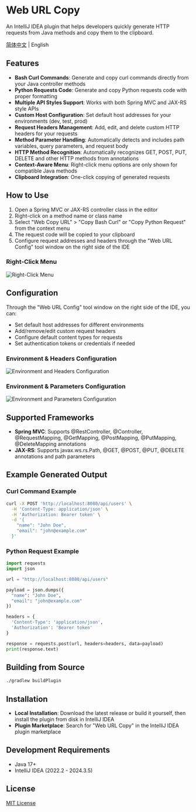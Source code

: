 # Web URL Copy

An IntelliJ IDEA plugin that helps developers quickly generate HTTP requests from Java methods and copy them to the clipboard.

[简体中文](README.zh.md) | English

## Features

- **Bash Curl Commands**: Generate and copy curl commands directly from your Java controller methods
- **Python Requests Code**: Generate and copy Python requests code with proper formatting
- **Multiple API Styles Support**: Works with both Spring MVC and JAX-RS style APIs
- **Custom Host Configuration**: Set default host addresses for your environments (dev, test, prod)
- **Request Headers Management**: Add, edit, and delete custom HTTP headers for your requests
- **Method Parameter Handling**: Automatically detects and includes path variables, query parameters, and request body
- **HTTP Method Recognition**: Automatically recognizes GET, POST, PUT, DELETE and other HTTP methods from annotations
- **Context-Aware Menu**: Right-click menu options are only shown for compatible Java methods
- **Clipboard Integration**: One-click copying of generated requests

## How to Use

1. Open a Spring MVC or JAX-RS controller class in the editor
2. Right-click on a method name or class name
3. Select "Web Copy URL" > "Copy Bash Curl" or "Copy Python Request" from the context menu
4. The request code will be copied to your clipboard
5. Configure request addresses and headers through the "Web URL Config" tool window on the right side of the IDE

### Right-Click Menu

![Right-Click Menu](pic/鼠标右键.png)

## Configuration

Through the "Web URL Config" tool window on the right side of the IDE, you can:

- Set default host addresses for different environments
- Add/remove/edit custom request headers
- Configure default content types for requests
- Set authentication tokens or credentials if needed

### Environment & Headers Configuration

![Environment and Headers Configuration](pic/配置环境和请求头.png)

### Environment & Parameters Configuration

![Environment and Parameters Configuration](pic/配置环境和参数.png)

## Supported Frameworks

- **Spring MVC**: Supports @RestController, @Controller, @RequestMapping, @GetMapping, @PostMapping, @PutMapping, @DeleteMapping annotations
- **JAX-RS**: Supports javax.ws.rs.Path, @GET, @POST, @PUT, @DELETE annotations and path parameters

## Example Generated Output

### Curl Command Example
```bash
curl -X POST 'http://localhost:8080/api/users' \
  -H 'Content-Type: application/json' \
  -H 'Authorization: Bearer token' \
  -d '{
    "name": "John Doe",
    "email": "john@example.com"
  }'
```

### Python Request Example
```python
import requests
import json

url = "http://localhost:8080/api/users"

payload = json.dumps({
  "name": "John Doe",
  "email": "john@example.com"
})

headers = {
  'Content-Type': 'application/json',
  'Authorization': 'Bearer token'
}

response = requests.post(url, headers=headers, data=payload)
print(response.text)
```

## Building from Source

```bash
./gradlew buildPlugin
```

## Installation

- **Local Installation**: Download the latest release or build it yourself, then install the plugin from disk in IntelliJ IDEA
- **Plugin Marketplace**: Search for "Web URL Copy" in the IntelliJ IDEA plugin marketplace

## Development Requirements

- Java 17+
- IntelliJ IDEA (2022.2 - 2024.3.5)

## License

[MIT License](LICENSE)